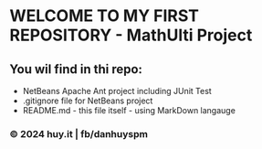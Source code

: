 # WELCOME TO MY FIRST REPOSITORY - MathUlti Project
## You wil find in thi repo:

* NetBeans Apache Ant project including JUnit Test
* .gitignore file for NetBeans project
* README.md - this file itself - using MarkDown langauge

### © 2024 huy.it | fb/danhuyspm